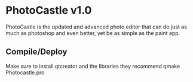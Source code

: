# PhotoCastle v1.0
PhotoCastle is the updated and advanced photo editor that can do just as much as photoshop and even better, yet be as simple as the paint app.

## Compile/Deploy
Make sure to install qtcreator and the libraries they recommend
qmake Photocastle.pro

